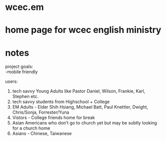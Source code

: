 # wcec.em
home page for wcec english ministry
====
# notes
project goals:  
-mobile friendly  
  
users:  
1. tech savvy Young Adults like Pastor Daniel, Wilson, Frankie, Karl, Stephen etc.  
2. tech savvy students from Highschool + College  
3. EM Adults - Elder Shih Hsiang, Michael Batt, Paul Knettler, Dwight, Chris/Sonja, Forrester/Yuna  
4. Vistors - College friends home for break  
5. Asian Americans who don’t go to church yet but may be subtly looking for a church home  
6. Asians - Chinese, Taiwanese
